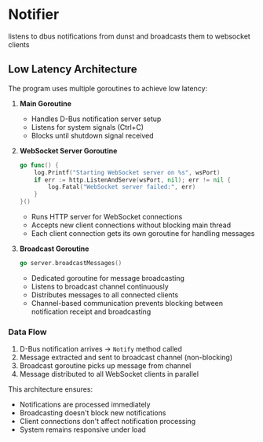 # Notifier

listens to dbus notifications from dunst and broadcasts them to websocket clients

## Low Latency Architecture

The program uses multiple goroutines to achieve low latency:

1. **Main Goroutine**
   - Handles D-Bus notification server setup
   - Listens for system signals (Ctrl+C)
   - Blocks until shutdown signal received

2. **WebSocket Server Goroutine**
   ```go
   go func() {
       log.Printf("Starting WebSocket server on %s", wsPort)
       if err := http.ListenAndServe(wsPort, nil); err != nil {
           log.Fatal("WebSocket server failed:", err)
       }
   }()
   ```
   - Runs HTTP server for WebSocket connections
   - Accepts new client connections without blocking main thread
   - Each client connection gets its own goroutine for handling messages

3. **Broadcast Goroutine**
   ```go
   go server.broadcastMessages()
   ```
   - Dedicated goroutine for message broadcasting
   - Listens to broadcast channel continuously
   - Distributes messages to all connected clients
   - Channel-based communication prevents blocking between notification receipt and broadcasting

### Data Flow
1. D-Bus notification arrives → `Notify` method called
2. Message extracted and sent to broadcast channel (non-blocking)
3. Broadcast goroutine picks up message from channel
4. Message distributed to all WebSocket clients in parallel

This architecture ensures:
- Notifications are processed immediately
- Broadcasting doesn't block new notifications
- Client connections don't affect notification processing
- System remains responsive under load
